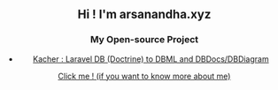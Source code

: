 <div style="text-align:center">
    <h2>Hi ! I'm arsanandha.xyz</h2>
    <h3>My Open-source Project</h3>
    <ul>
        <li><a href="https://github.com/aphisitworachorch/kacher">Kacher : Laravel DB (Doctrine) to DBML and DBDocs/DBDiagram</a></li>
    </ul>
    <a href="https://arsanandha.xyz/about">Click me ! (if you want to know more about me)</a>
</div>
